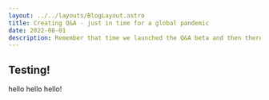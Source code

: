```yaml
---
layout: ../../layouts/BlogLayout.astro
title: Creating Q&A - just in time for a global pandemic
date: 2022-08-01
description: Remember that time we launched the Q&A beta and then there was a pandemic?
---
```


## Testing!
hello hello hello!